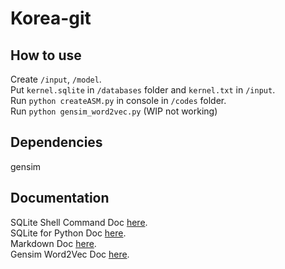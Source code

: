 # Korea-git

## How to use

Create `/input`, `/model`.\
Put `kernel.sqlite` in `/databases` folder and `kernel.txt` in `/input`.\
Run `python createASM.py` in console in `/codes` folder.\
Run `python gensim_word2vec.py` (WIP not working)

## Dependencies

gensim

## Documentation

SQLite Shell Command Doc [here](https://sqlite.org/cli.html).\
SQLite for Python Doc [here](https://docs.python.org/fr/3.6/library/sqlite3.html).\
Markdown Doc [here](https://github.com/adam-p/markdown-here/wiki/Markdown-Cheatsheet).\
Gensim Word2Vec Doc [here](https://radimrehurek.com/gensim/models/word2vec.html).
